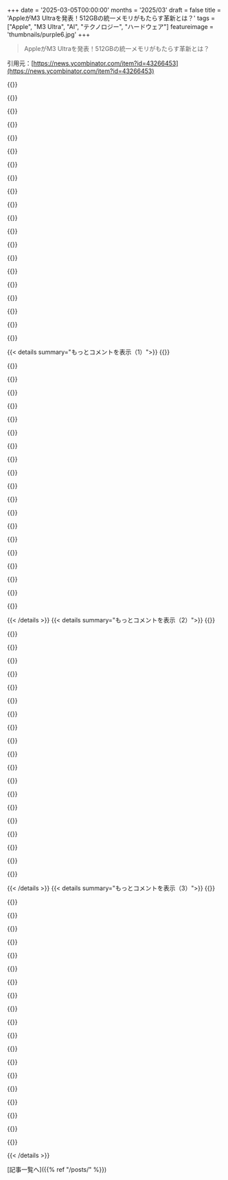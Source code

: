+++
date = '2025-03-05T00:00:00'
months = '2025/03'
draft = false
title = 'AppleがM3 Ultraを発表！512GBの統一メモリがもたらす革新とは？'
tags = ["Apple", "M3 Ultra", "AI", "テクノロジー", "ハードウェア"]
featureimage = 'thumbnails/purple6.jpg'
+++

> AppleがM3 Ultraを発表！512GBの統一メモリがもたらす革新とは？

引用元：[https://news.ycombinator.com/item?id=43266453](https://news.ycombinator.com/item?id=43266453)

{{<matomeQuote body="512GBのユニファイドメモリは本当に新しい地平を切り開いたよね。Appleがメモリの制約を克服するのを待ってたけど、まさか半テラバイトのユニファイドメモリが見られるとは。この効率的なメモリを一つのチップに統合するアプローチは、NVIDIAのソリューションと比べても魅力的だね。だけど、二つのM3 Maxチップの融合設計は、熱放散や消費電力にどう影響するのか気になるな。" userName="cxie" createdAt="2025-03-05T15:28:19" color="#ff33a1">}}

{{<matomeQuote body="メモリ帯域幅は増えていないみたいだね。M2 Studioで得られるのと同じ帯域幅のまま。確かに、512GBのユニファイドRAMを1万ドルで手に入れることはできるけど、そんなスケールで実用的なパフォーマンスが得られるのか疑問だな。十分なユニファイドRAMがあっても、帯域幅が同じなら限界があると思う。メモリ帯域とメモリプールのサイズ、処理能力の関係に何らかのバランスが必要だね。" userName="FloatArtifact" createdAt="2025-03-05T15:51:17" color="">}}

{{<matomeQuote body="まだ誰もあなたの質問に答えてないみたいだけど、実用的なパフォーマンスは得られると思うよ。DeepSeek-R1のQ4_K_M GGUFは404GBだから、テキスト生成で20〜30トークン/秒を期待してる。ただ、M3 UltraのTFLOPsはまだ相対的に低く（約43 FP16 TFLOPs？）、bs=1のトークン生成を処理するには十分だろうけど、プリフェッチやプロンプト処理速度はまた別の話だね。" userName="lhl" createdAt="2025-03-05T18:54:55" color="#ff5733">}}

{{<matomeQuote body="実は、このM3 UltraはDeepSeek R1 4ビット向けに特別に設計されたと思う。プレスリリースでも600BクラスのLLMでテストしたと強調しているし、256GB RAMで止めることなく進めたのは明らかだ。ちょっと読みすぎかもしれないけど。" userName="lynguist" createdAt="2025-03-05T23:07:48" color="">}}

{{<matomeQuote body="DeepSeekとは全く関係ないし、ローカルLLMもすでに存在していたし、元々のLlamaリリースとllama.cppの影響もあったからね。実際、Intel時代のMac Proでは1.5TBのRAMに対応していたんだし、顧客の期待に応えるためにこういう製品を出さなきゃいけなかったはず。ローカルLLMはおまけみたいなもので、DeepSeekが関係しているとは思えないよ。" userName="tgma" createdAt="2025-03-06T06:02:47" color="">}}

{{<matomeQuote body="ここでみんなが興奮しているのは、GPUがアドレスできるユニファイドメモリだよね。以前のMac Proは独立したGPUに自分専用のメモリがあったわけで。" userName="saagarjha" createdAt="2025-03-06T07:15:29" color="">}}

{{<matomeQuote body="＞彼らは特にこのM3 UltraをDeepSeek R1 4ビット向けに作ったはずだよね。<br>出たのは1月中旬だっけ？だから、Appleがここ45日で新しいチップを作るなんてあり得ないよ。" userName="happyopossum" createdAt="2025-03-06T16:30:10" color="">}}

{{<matomeQuote body="DeepSeekに関連するとは思わないけど、もしこの製品が何か関連があると思っているなら、ハードウェアのタイムラインを理解していないんじゃないかな。" userName="forrestthewoods" createdAt="2025-03-05T23:52:54" color="">}}

{{<matomeQuote body="チップ？そうだね。製品？必ずしもそうではないかも。512GB版のM3 UltraはApple内部のサーバー向けに作られた可能性もあるけど、消費者向けには特に意図されていないかもね。まったくないとは言わないけど。" userName="reitzensteinm" createdAt="2025-03-06T05:23:55" color="">}}

{{<matomeQuote body="4ビット量子化モデルを動かすために1万ドルかかるのは痛いね。" userName="nightski" createdAt="2025-03-06T04:00:12" color="">}}

{{<matomeQuote body="深層学習モデルにおいて、deepseekみたいな専門家のミキシングが役立ってるんじゃない？VRAMに全ての重みがあるから、一度ロードすれば再ロードする必要がないってことさ。メモリ帯域幅の使用量は37Bのアクティブパラメータに限られるはず。" userName="valine" createdAt="2025-03-05T16:26:21" color="#38d3d3">}}

{{<matomeQuote body="＞”メモリ帯域幅の使用量は37Bのアクティブパラメータに限られる。”この引用について詳しく教えてくれないか？全モデルをRAMにロードすることで応答時間が良くなるのは理解できるけど、メモリ帯域幅とアクティブパラメータがどう関係するのかが分からない。コンテキストウィンドウ？メモリに全ロードしてても、どれだけアクティブに処理できるかは帯域幅に依存するのか？" userName="FloatArtifact" createdAt="2025-03-05T16:32:43" color="">}}

{{<matomeQuote body="専門家モデルだと、出力を計算するために必要な重みの一部だけをメモリから読み込めば良いんだ。隠れ次元も通常小さいから、メモリに書き込むテンソルのサイズも減るんだ。" userName="valine" createdAt="2025-03-05T16:41:09" color="#45d325">}}

{{<matomeQuote body="実際に関わったことがない人が気づかないのは、バッチサイズが1、シーケンスサイズが1の時だけが有効という点。プロンプトを処理するためには全ての重みを読み込まなきゃいけないし、これは問題じゃないけど、劣悪な機械だと計算にかかる待ち時間が問題になる。バッチサイズが1以上の推論や、1以上のシーケンスサイズだと、モデル全体を何度も読み込む必要が出てくるかもしれない。MoEは有利だけど、実際には複雑なニュアンスが多いんだよ。" userName="ein0p" createdAt="2025-03-05T17:38:01" color="#ff5733">}}

{{<matomeQuote body="確かに、そういうニュアンスもあるよね。Appleがすごい金を稼いでるのは、こんなカンジの妄想を人々が作り上げるからだと思う。10,000ドル使って買うこと自体が経験の一部だから、400b+パラメータのニューラルネットワークを動かす解決策を求める人より、買うこと自体のワクワクを求める人の方が多い。AppleはサーバーよりもBirkinバッグに近い。" userName="doctorpangloss" createdAt="2025-03-05T17:49:42" color="">}}

{{<matomeQuote body="Birkinバッグは価値が上がるけど、こっちはLexusみたいなもんだ。よく作られた高級品で、比較的緩やかに価値が下がると思う。" userName="jonfromsf" createdAt="2025-03-05T23:53:11" color="">}}

{{<matomeQuote body="＞”問題はLLMがその規模で実用的なパフォーマンスで動くのか？”これが大きな疑問だ。多くの人はAppleがMLワークステーションとして使えると主張してるが、ベンチマークの数字を見る限り、モデルはメモリに収まるけど、トークン/secのパフォーマンスはすごく遅くて、NVIDIAハードウェアで運用するのに比べてあまり得るものがないように感じる。NVIDIAの512GBのVRAMを手に入れるのは高いけど、Appleのこういう動きで価格が少しでも下がってくれたらいいな。" userName="diggan" createdAt="2025-03-05T16:33:15" color="#785bff">}}

{{<matomeQuote body="NVIDIAよりも遅いけど、個人的なLLMのシナリオでは十分使えるよ。あんまり速くなくても、大体はプライバシーのためにローカルで推論する手頃な選択肢だから、サーバーよりも遅くはないと思うよ。" userName="johnmaguire" createdAt="2025-03-05T16:50:53" color="">}}

{{<matomeQuote body="Mac mini M4 MaxでのAIサービスの月額をキャンセルするには十分な速度だよ。" userName="bastardoperator" createdAt="2025-03-05T17:43:02" color="">}}

{{<matomeQuote body="”ユニファイドメモリ”って、CRAYが昔からグローバルヒープを持ってたのに新しいと思ってる人が面白いよね。" userName="samstave" createdAt="2025-03-05T19:53:31" color="">}}

{{< details summary="もっとコメントを表示（1）">}}
{{<matomeQuote body="最近のPCでは、こういうのが新しいんだね。" userName="hot_gril" createdAt="2025-03-05T22:05:44" color="">}}

{{<matomeQuote body="どうしてここまで時間がかかったんだろうね？" userName="ddtaylor" createdAt="2025-03-05T20:02:59" color="">}}

{{<matomeQuote body="いくつかの理由が考えられるね。<br>1. 最近までRAMの量はユーザーが設定するものだったから、市場の需要が少なかった。<br>2. 大きなシステムをチップやチップレットで作るのは技術的に難しかった。<br>3. RAMの速度はほとんどの作業においてボトルネックではなかった。" userName="RachelF" createdAt="2025-03-05T21:41:10" color="#45d325">}}

{{<matomeQuote body="M1はLLMの流行前に出たけどね。" userName="hot_gril" createdAt="2025-03-05T22:08:10" color="">}}

{{<matomeQuote body="基本モデルが通常のプロダクション機向けに96GBからスタートするのは大きいね。でも512GBモデルで4000ドル追加はちょっと高すぎる気がする。ストレージもそれに見合うべきなのに、1TBからスタートするのが意味不明だよ。" userName="TheRealPomax" createdAt="2025-03-05T17:39:27" color="">}}

{{<matomeQuote body="512GBをx86サーバーボードで手に入れるのに4倍かかるんだね。" userName="dheera" createdAt="2025-03-05T16:23:29" color="">}}

{{<matomeQuote body="Nvidiaカードで512GBのVRAMを得るにはどれくらいかかるんだろうか？" userName="valine" createdAt="2025-03-05T16:27:59" color="">}}

{{<matomeQuote body="これは比較にならないよ。NVIDIAのカードは計算パワーが桁違いだし、M3 UltraはXeonやEpyc/Threadripperのサーバーボードに近い性能だ。ローカルのLLM推論には良いけど、トレーニングには向いてないかもね。" userName="dheera" createdAt="2025-03-05T16:35:14" color="#ff5733">}}

{{<matomeQuote body="そうだね、比較にならないけど、時にはどちらかが欲しくなることもあるから良いんじゃないかな。多くの異なるニーズがあるし、新しい選択肢ができたことに感謝だよ。<br>記載ミスもあったけど、512GBは半テラバイトだよ。" userName="LeifCarrotson" createdAt="2025-03-05T17:15:49" color="">}}

{{<matomeQuote body="x86マシンでDeepSeek R1を512GBのVRAMで動かすのに約2500ドルってできるんだな。" userName="smith7018" createdAt="2025-03-05T16:26:13" color="">}}

{{<matomeQuote body="このセットとM3 Maxのトークン数を比べるとどうなるの？" userName="hbbio" createdAt="2025-03-05T17:07:58" color="">}}

{{<matomeQuote body="$2,000のAMD Epyc構成で3.5〜4.5トークン／秒。Deepseek 671b q4は帯域幅と計算が制約されてるね。M3 Ultra 512GBだと約40トークン／秒って計算したよ。" userName="aurareturn" createdAt="2025-03-05T18:06:51" color="#ff33a1">}}

{{<matomeQuote body="Deepseek 671bで40トークン／秒を出すには、どんなNvidia rigが必要で、いくらかかるの？" userName="sgt" createdAt="2025-03-05T18:37:39" color="">}}

{{<matomeQuote body="約5xのNvidia A100 80GBが671b Q4で使えるよ。GPUだけで$50kかかるし、冷却や電源、マザーボード、CPU、RAMなどを含めるともっとかかるだろうね。" userName="aurareturn" createdAt="2025-03-05T18:56:57" color="#785bff">}}

{{<matomeQuote body="価格は思ったほどひどくはないよ。96〜256GBが1500ドルで、決して安くはないけど、悪化もしていない。5500ドルで256GBメモリ、28コア、60 GPUコア、10GbネットワークのUltraが手に入るんだから、他のサーバーをそれ以下で作るのは難しいと思うよ。" userName="matt-p" createdAt="2025-03-05T17:18:38" color="#ff5c5c">}}

{{<matomeQuote body="5500ドルあればCPUコアやGPUがもっとパワフルなものが揃えられるし、9930xと5090（実際に在庫があれば）を合わせても約3000ドルで済むだから、残りの2500ドルでRAMやストレージ、ネットワークが用意できるよ。M3はAI用途に必要なRAMと、他には無いけど遅めのGPUの特異なバランスを提供してるけど、他の作業には高すぎるかも。" userName="kllrnohj" createdAt="2025-03-05T18:05:04" color="">}}

{{<matomeQuote body="企業向け市場では、これは基準みたいなもんだね。データセンターの顧客は、高帯域幅オプションが無いからこのリリースを無視するかもしれない。" userName="bigyabai" createdAt="2025-03-05T15:32:31" color="">}}

{{<matomeQuote body="Mac Studioはそもそもデータセンター向けじゃないって。小さい静かなデスクトップフォーマットで、ラックに置くには反対のデザインだしね。昔、AppleはXserveっていうラックマウントサーバーを持ってたけど、AI時代向けにそれを更新するつもりはなさそうだね。" userName="pavlov" createdAt="2025-03-05T15:34:54" color="">}}

{{<matomeQuote body="Ultraチップ、ラックマウントのMac Proにも使われてるやつだから、ターゲットははっきりしてると思うけど。＞”AI時代に向けて新しいものを更新するつもりはない。”" userName="bigyabai" createdAt="2025-03-05T15:36:21" color="">}}

{{<matomeQuote body="Thunderbolt 5インターコネクト（80Gbps）を使えば、4台か5台のMac StudioでLLMを分散させて運用できるよ。" userName="spiderfarmer" createdAt="2025-03-05T15:38:59" color="">}}


{{< /details >}}
{{< details summary="もっとコメントを表示（2）">}}
{{<matomeQuote body="Whoa。M3じゃなくてM4か。これって基本的にビニングな気がするけど、M1チップの時のインターポーザが使えなかったって聞いたことがある。512GBのユニファイドRAMがNPUにアクセスできるのはゲームチェンジャーだね。Appleがこのチップを内部AI用に開発して、他の人にも使えるように公開したのかも。2Uラック形式があればいいな。今はOSがハードウェアを制限してると思う。" userName="InTheArena" createdAt="2025-03-05T14:28:07" color="#ff33a1">}}

{{<matomeQuote body="もしAppleがLinuxをネイティブにサポートして、M4プロをラックできたら、絶対に使うのにな。CPUは速度やメモリ帯域幅で競争相手がいないのに、他の会社が競えるArmサーバーチップを作れないのが驚き。" userName="exabrial" createdAt="2025-03-05T15:22:30" color="#38d3d3">}}

{{<matomeQuote body="前にチェックした時は、AMDがハイエンドではAppleのパフォーマンス／ドルを上回ってた。ただ、TDPが重なってる部分ではパフォーマンス／ワットは近いみたい。これが変わるのか興味深い。それだけじゃなくて、AMDもユニファイドRAMに力を入れてるみたい。これに1:1で競えるSoCを持っているのか気になる。" userName="hedora" createdAt="2025-03-05T15:47:38" color="">}}

{{<matomeQuote body="M4 ProはAMDの新しいStrix Haloに対してSTパフォーマンスが56%速く、3.6倍効率的。出典：<br>https://www.notebookcheck.net/AMD-Ryzen-AI-Max-395-Analysis-...<br>Cinebench 2024の結果。" userName="aurareturn" createdAt="2025-03-05T15:54:39" color="">}}

{{<matomeQuote body="それはノートパソコン用のパーツだから、違うトレードオフがあるよね。どこかにTDP対パフォーマンスのプロットがあったと思うけど、AppleとAMDのパーツはパレート最適区域にいて、Appleは低TDP、AMDは高TDPを持ってて、真ん中で競ってる。データセンターのARMも含まれてるのがあるのかもだけど、見たことない。" userName="hedora" createdAt="2025-03-05T16:11:32" color="">}}

{{<matomeQuote body="高TDP？サーバーグレードのCPUのこと？Appleはそんなの作ってないよ。" userName="aurareturn" createdAt="2025-03-05T16:19:53" color="">}}

{{<matomeQuote body="＞サーバーグレードのCPUのこと？Appleはそんなの作ってない。<br>そうだね。サーバー対応のCPUとして使う話をしてるから、スレッドで出てるみたい。前から、コメントする人がいて、'これが最高のチップだ、全部これに替えたい'って言われて。で、誰かがパフォーマンス／ワットがパフォーマンスじゃないって指摘して、また別の人が別のMシリーズがランダムCPUより速いって言って、また別の人がそのランダムCPUはトップパフォーマンスじゃないって指摘するよね。結局、Mシリーズは性能／ワットの最適化されていて、そうじゃなかったらやばいんだ。私のMacBookは大好きだし、Mシリーズは特に設計されたケースなら競争相手がいない。だから今は、こういう長いスレッドを再hashするのは飛ばしたいな。素晴らしいチップだけど、最速ではない。モバイルデバイスには性能／ワットが重要。基本的なエンジニアリングのトレードオフがあって、すごさは速いプロセッサの存在を意味する。" userName="refulgentis" createdAt="2025-03-05T17:45:59" color="">}}

{{<matomeQuote body="素晴らしいチップだと思う。最速ではないけど、" userName="aurareturn" createdAt="2025-03-05T17:55:52" color="">}}

{{<matomeQuote body="ちょっとここで何が起きてるのか分からないけど、前の方ではあなたは明確だったよね。＞AppleはそんなサーバーグレードのCPUは作ってない。" userName="refulgentis" createdAt="2025-03-05T18:00:44" color="">}}

{{<matomeQuote body="その通り。でも、M4ラインは世界で最も速いシングルスレッドパフォーマンスを持ってる。" userName="aurareturn" createdAt="2025-03-05T18:18:55" color="#785bff">}}

{{<matomeQuote body="どこ情報なの？Passmarkでは逆みたいだよ。最速のIntel CPUはこのテストでシングルスレッドとマルチスレッドのスコアが高いってよ。" userName="nameequalsmain" createdAt="2025-03-05T19:08:03" color="">}}

{{<matomeQuote body="これを読む限り、AMZNのr8g.48xlargeは192コアで1536GB搭載してて、M3 Ultraを上回る部分もあるみたい。昔、68kやSPARCのSunマシンの頃を思い出すな。Linuxが出て386がすべてを圧倒したのと同じことが今も起こってるのかも。" userName="PaulHoule" createdAt="2025-03-05T16:00:05" color="">}}

{{<matomeQuote body="サービスのしやすさはどうなの？SSDが基盤にハンダ付けされてるなら、サーバー用途には問題かも。壊れたSSDのために全部捨てるのは高すぎる。" userName="hoppp" createdAt="2025-03-05T15:47:49" color="">}}

{{<matomeQuote body="Asahiは進展中だよ。ヘッドレス用途にはほぼ準備が整ってる。" userName="notpushkin" createdAt="2025-03-05T15:28:29" color="">}}

{{<matomeQuote body="Asahiのメンテナが最近辞めたけど、その影響がどうなるかは時間が教えてくれるかも。今大きな投資をするのはちょっと危険かな。" userName="criddell" createdAt="2025-03-05T15:30:05" color="">}}

{{<matomeQuote body="あなたの言い方だと一人のしわざみたいだけど、Asahiは多くの貢献者がいて新しいリーダーシップもあるし、Fedoraからもサポート受けてるよ。辞めた人の離脱は痛手だけど、プロジェクトが終わりとは思わないな。" userName="seabrookmx" createdAt="2025-03-05T15:42:47" color="">}}

{{<matomeQuote body="＞このハードウェアは今、OSにかなり足を引っ張られてる。古いXServe OSを戻してくれとは言わないけど、少なくともLinuxかBSDの開発者と提携してサーバーOSを作ってほしい。今の消費者向けOSはふわふわしすぎて本番環境には厳しいと思う。" userName="stego-tech" createdAt="2025-03-05T15:30:43" color="#45d325">}}

{{<matomeQuote body="＞M1チップ用のインターポーザが使えないってどこかで読んだ。Appleの噂ライターに愛を込めて言うけど、ブログを五つ読んだだけで専門家気取りなんだよね。M3 Maxのダイショットにインターポーザが見えないからって、M3 Ultraの構成が不可能だというわけじゃないかも。" userName="klausa" createdAt="2025-03-05T14:34:26" color="">}}

{{<matomeQuote body="M3って実は別物なんじゃない？M3にThunderbolt 5はないし、新しいチップをM3で売ってる気がする。こんなのIntelに期待するのに、Appleからとは思わなかった。" userName="sroussey" createdAt="2025-03-05T15:44:04" color="">}}

{{<matomeQuote body="＞このハードウェアは今、OSにかなり足を引っ張られてる。Appleが2Uラックハードウェアを作ってLinuxをサポートするか、Darwinのヘッドレス版をそのハードウェア上で動かせるようにする？でもその場合、ソフトがあまりなさそうだけど、最終的にはポートする人が現れると思う。Appleはこの市場には興味ないから、こうなることはたぶんない。" userName="kokada" createdAt="2025-03-05T15:17:23" color="">}}


{{< /details >}}
{{< details summary="もっとコメントを表示（3）">}}
{{<matomeQuote body="512GBのUnified RAMの最低構成が9,499ドルってことを覚えておいてね。" userName="AlchemistCamp" createdAt="2025-03-05T15:20:22" color="">}}

{{<matomeQuote body="その価格での性能を考えると、特にラックマウントサーバーと比べるとマジでお得だよ。nVidia GPUや十分なRAMを詰め込むと5倍以上の価格になるけど、冗長性やストレージの拡張性を考えたらそれも仕方ないかも。小規模企業やエッジ展開にはめちゃくちゃ魅力的なオファーなんだけど、Appleにはそれを支えるサーバーOSが無いのが痛いね。もしあれば、企業向けハードウェアの競争相手としてはかなり怖い存在になりそう。" userName="stego-tech" createdAt="2025-03-05T15:37:02" color="#38d3d3">}}

{{<matomeQuote body="nVidia GPUの設定は実際にそのRAMを活用するパワーを持ってるけど、M3 Ultraは現実的にあまり活用できてないかも。もしRAMだけが全てなら、EpycやXeonに詰め込める2TBがすでにAI業界を支配してるはずなんだ。でも実際はそうじゃない。M3 Ultraは確かにユニークな組み合わせだけど、お金に見合うかどうかは別の話。" userName="kllrnohj" createdAt="2025-03-05T16:09:47" color="">}}

{{<matomeQuote body="Appleのシリコンに10年以上かけて培ったNeural Processing Unit（NPU）、今のところは”Neural Engine”って呼ばれてるけど、これが端末やエッジでの推論を強化してる理由なんだ。古いM1 Pro Macbook Proでも、10900kに64GBのRAMとRTX 3090を積んだのと同じくらい快適に動いちゃうんだ。" userName="stego-tech" createdAt="2025-03-05T20:44:18" color="#38d3d3">}}

{{<matomeQuote body="えっと... AppleのNPUの話してるのに、それが古い3090にボコボコにされてるのは見逃せないよ。10900Kに64GBのRAMが関係ない話なのも分かるし…" userName="kllrnohj" createdAt="2025-03-05T21:19:44" color="">}}

{{<matomeQuote body="技術的な詳細に気を取られて大きな視点を見逃してるよ。AIに関して、モニターの前での待機時間が30秒と90秒の違いはほとんど意味ないんだ。バッテリー駆動の14インチノートと、500W食うデスクトップの動作時間を比べてるだけだよ。デスクトップの方が性能はいいけど、Appleの実装の魅力はその効率性なんだ。" userName="stego-tech" createdAt="2025-03-05T21:38:51" color="#38d3d3">}}

{{<matomeQuote body="AppleがLinuxをもっと支援してくれれば、彼らのコンピュータには競争相手がいないのに。" userName="darthrupert" createdAt="2025-03-05T14:53:09" color="">}}

{{<matomeQuote body="MBPを6年くらい使ってきたけど、Linuxも使えると思ってた。でも最近、2018年のMBPをLinuxで動かそうとしても、他のARM MBPは無理なのが分かった。MacOSから離れたくてThinkpadを買うつもりだよ。AppleがLinuxをサポートしてたら、10年はAppleを買い続けてたかも。" userName="dwedge" createdAt="2025-03-05T15:04:26" color="">}}

{{<matomeQuote body="https://news.ycombinator.com/item?id=43243075<br>(「Appleのソフトウェア品質の危機」- 1134件のコメント) はこの話に関する詳しい情報がたくさんあるよ。" userName="diggan" createdAt="2025-03-05T14:46:36" color="">}}

{{<matomeQuote body="これって平均的なエンドユーザー向けのソフトウェアに関する話だよね。たしかにアプリのパフォーマンスは低下してるけど、512GBのRAMに払ってるならApple Notesの遅さなんて問題じゃないでしょ。" userName="internetter" createdAt="2025-03-05T15:08:46" color="">}}

{{<matomeQuote body="ソフトウェアの品質に焦点を当てないと、消費者向けでもプロ向けでも影響が出るよ。" userName="diggan" createdAt="2025-03-05T15:26:57" color="">}}

{{<matomeQuote body="ネイティブのDockerサポートがないし、エンタープライズ向けの管理オプションも限られてる。QoS管理も薄いし、Pythonのサポートもイマイチ。" userName="InTheArena" createdAt="2025-03-05T14:47:04" color="">}}

{{<matomeQuote body="＞強固なPythonサポートがないこと<br>そんなものはないよ。15以上の仮想環境や依存関係管理、Pythonバージョン管理のどれを使う？プロジェクト同士の衝突をどない防ぐの？Pythonはクソだと思う。複数プロジェクトなら、Dockerイメージでそれぞれを管理するのが唯一の解決策だ。" userName="pmarreck" createdAt="2025-03-05T15:20:55" color="#38d3d3">}}

{{<matomeQuote body="1. DockerとPodman、両方Macで使ってるよ。<br>2. MDMのことなら良い選択肢があるよ。リモートデスクトップやSSHも標準装備。<br>3. どの点？<br>4. `uv python install whatever`は、OSのペースでアップグレードするよりずっと良いよ。<br>5. それが何に影響するの？" userName="kstrauser" createdAt="2025-03-05T15:16:17" color="">}}

{{<matomeQuote body="＞MacでDockerとPodmanを使ってる<br>それってWindowsユーザーと同じやん。LinuxのVM上で実行してるだけやし。実際のハードウェアのコンテナ化はできてない。" userName="devmor" createdAt="2025-03-05T15:29:50" color="">}}

{{<matomeQuote body="＞MacOSでDockerを使いたい理由は？<br>素朴な疑問なんだけど、Dockerが何をするか知ってる？基本的にLinux技術だよ。MacOSにはDockerが必要な根本的な問題はないからさ。Dockerコンテナが必要なのは「持ってるから」という理由なら、Orbstackを使ったり、仮想化フレームワークでLinuxを使ってみて。驚くほど速いよ。" userName="duped" createdAt="2025-03-05T15:39:49" color="">}}

{{<matomeQuote body="＞MacOSでDockerが必要な理由は？<br>小さなラックマウントのレンダリングファームを持ってるんだけど、Mac miniはIntelよりも圧倒的に性能がいいからさ。個人用や開発用で10年以上MacOSを使ってるけど、サーバーでのMacOS運用は本当に面倒くさい。Dockerでアプリをコンテナ化したいと思ってるよ。" userName="egorfine" createdAt="2025-03-05T17:51:04" color="#45d325">}}

{{<matomeQuote body="ギガビットネットワークで2つのホストからトレントしてるけど、macOSスタックはこの帯域幅に耐えられない。接続が不安定でリブートしないと直らない。Linuxで同じアプリをDockerコンテナで動かすと完璧に動くんだ。Transmissionを使ってるよ。" userName="e40" createdAt="2025-03-05T15:02:16" color="#ff5733">}}

{{<matomeQuote body="＞Appleがこのチップを社内のAIプロジェクトのために開発したって？<br>その社内AIプロジェクトって何？Apple Intelligenceはやばいし、AppleのMLXフレームワークは趣味のプロジェクトに過ぎない。" userName="behnamoh" createdAt="2025-03-05T14:45:10" color="">}}

{{<matomeQuote body="前のM2 Ultraは最大192GBのメモリだったのに対して、M3はなんと512GBになったんだ。さらに、512GBのMac Studioは９４９９ドルっていうぶっ飛んだ価格。これ、完全にAIブームの影響だと思うよ。" userName="ksec" createdAt="2025-03-05T14:26:22" color="#ff5c5c">}}


{{< /details >}}


[記事一覧へ]({{% ref "/posts/" %}})

